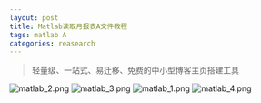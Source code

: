```yaml
---
layout: post
title: Matlab读取月报表A文件教程
tags: matlab A 
categories: reasearch
---
```


> 轻量级、一站式、易迁移、免费的中小型博客主页搭建工具


![matlab_2.png](https://i.loli.net/2020/07/19/7VNlzLPbHgctTdD.png)
![matlab_3.png](https://i.loli.net/2020/07/19/ehk2FYnjOz83R9a.png)
![matlab_1.png](https://i.loli.net/2020/07/19/mqKFyMaWE5o8Pj6.png)
![matlab_4.png](https://i.loli.net/2020/07/19/V4AvDWZnQ3C5gfi.png)